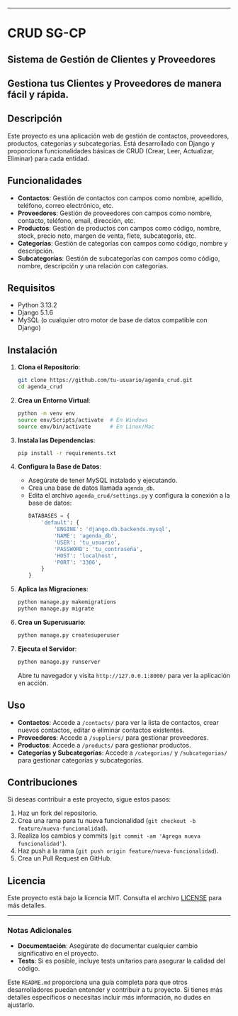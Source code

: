 
---

# CRUD  SG-CP

## Sistema de Gestión de Clientes y Proveedores

## Gestiona tus Clientes y Proveedores de manera fácil y rápida.

## Descripción
Este proyecto es una aplicación web de gestión de contactos, proveedores, productos, categorías y subcategorías. Está desarrollado con Django y proporciona funcionalidades básicas de CRUD (Crear, Leer, Actualizar, Eliminar) para cada entidad.

## Funcionalidades
- **Contactos**: Gestión de contactos con campos como nombre, apellido, teléfono, correo electrónico, etc.
- **Proveedores**: Gestión de proveedores con campos como nombre, contacto, teléfono, email, dirección, etc.
- **Productos**: Gestión de productos con campos como código, nombre, stock, precio neto, margen de venta, flete, subcategoría, etc.
- **Categorías**: Gestión de categorías con campos como código, nombre y descripción.
- **Subcategorías**: Gestión de subcategorías con campos como código, nombre, descripción y una relación con categorías.

## Requisitos
- Python 3.13.2
- Django 5.1.6
- MySQL (o cualquier otro motor de base de datos compatible con Django)

## Instalación
1. **Clona el Repositorio**:
   ```bash
   git clone https://github.com/tu-usuario/agenda_crud.git
   cd agenda_crud
   ```

2. **Crea un Entorno Virtual**:
   ```bash
   python -m venv env
   source env/Scripts/activate  # En Windows
   source env/bin/activate      # En Linux/Mac
   ```

3. **Instala las Dependencias**:
   ```bash
   pip install -r requirements.txt
   ```

4. **Configura la Base de Datos**:
   - Asegúrate de tener MySQL instalado y ejecutando.
   - Crea una base de datos llamada `agenda_db`.
   - Edita el archivo `agenda_crud/settings.py` y configura la conexión a la base de datos:
     ```python
     DATABASES = {
         'default': {
             'ENGINE': 'django.db.backends.mysql',
             'NAME': 'agenda_db',
             'USER': 'tu_usuario',
             'PASSWORD': 'tu_contraseña',
             'HOST': 'localhost',
             'PORT': '3306',
         }
     }
     ```

5. **Aplica las Migraciones**:
   ```bash
   python manage.py makemigrations
   python manage.py migrate
   ```

6. **Crea un Superusuario**:
   ```bash
   python manage.py createsuperuser
   ```

7. **Ejecuta el Servidor**:
   ```bash
   python manage.py runserver
   ```

   Abre tu navegador y visita `http://127.0.0.1:8000/` para ver la aplicación en acción.

## Uso
- **Contactos**: Accede a `/contacts/` para ver la lista de contactos, crear nuevos contactos, editar o eliminar contactos existentes.
- **Proveedores**: Accede a `/suppliers/` para gestionar proveedores.
- **Productos**: Accede a `/products/` para gestionar productos.
- **Categorías y Subcategorías**: Accede a `/categorias/` y `/subcategorias/` para gestionar categorías y subcategorías.

## Contribuciones
Si deseas contribuir a este proyecto, sigue estos pasos:
1. Haz un fork del repositorio.
2. Crea una rama para tu nueva funcionalidad (`git checkout -b feature/nueva-funcionalidad`).
3. Realiza los cambios y commits (`git commit -am 'Agrega nueva funcionalidad'`).
4. Haz push a la rama (`git push origin feature/nueva-funcionalidad`).
5. Crea un Pull Request en GitHub.

## Licencia
Este proyecto está bajo la licencia MIT. Consulta el archivo [LICENSE](LICENSE) para más detalles.

---

### Notas Adicionales
- **Documentación**: Asegúrate de documentar cualquier cambio significativo en el proyecto.
- **Tests**: Si es posible, incluye tests unitarios para asegurar la calidad del código.

Este `README.md` proporciona una guía completa para que otros desarrolladores puedan entender y contribuir a tu proyecto. Si tienes más detalles específicos o necesitas incluir más información, no dudes en ajustarlo.
